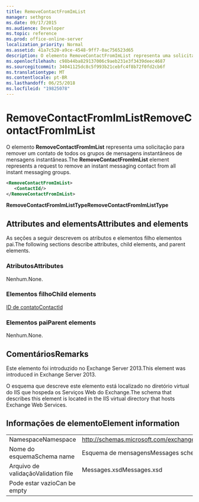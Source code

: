 ```yaml
---
title: RemoveContactFromImList
manager: sethgros
ms.date: 09/17/2015
ms.audience: Developer
ms.topic: reference
ms.prod: office-online-server
localization_priority: Normal
ms.assetid: 41a7c520-a9ce-4548-9ff7-0ac756523d65
description: O elemento RemoveContactFromImList representa uma solicitação para remover um contato de todos os grupos de mensagens instantâneos de mensagens instantâneas.
ms.openlocfilehash: c98b44ba829137006c9aeb231e3f3439deec4687
ms.sourcegitcommit: 34041125dc8c5f993b21cebfc4f8b72f0fd2cb6f
ms.translationtype: MT
ms.contentlocale: pt-BR
ms.lasthandoff: 06/25/2018
ms.locfileid: "19825078"
---
```

# <a name="removecontactfromimlist"></a><span data-ttu-id="044aa-103">RemoveContactFromImList</span><span class="sxs-lookup"><span data-stu-id="044aa-103">RemoveContactFromImList</span></span>

<span data-ttu-id="044aa-104">O elemento **RemoveContactFromImList** representa uma solicitação para remover um contato de todos os grupos de mensagens instantâneos de mensagens instantâneas.</span><span class="sxs-lookup"><span data-stu-id="044aa-104">The **RemoveContactFromImList** element represents a request to remove an instant messaging contact from all instant messaging groups.</span></span> 
  
```XML
<RemoveContactFromImList>
   <ContactId/>
</RemoveContactFromImList>
```

 <span data-ttu-id="044aa-105">**RemoveContactFromImListType**</span><span class="sxs-lookup"><span data-stu-id="044aa-105">**RemoveContactFromImListType**</span></span>
## <a name="attributes-and-elements"></a><span data-ttu-id="044aa-106">Attributes and elements</span><span class="sxs-lookup"><span data-stu-id="044aa-106">Attributes and elements</span></span>

<span data-ttu-id="044aa-107">As seções a seguir descrevem os atributos e elementos filho elementos pai.</span><span class="sxs-lookup"><span data-stu-id="044aa-107">The following sections describe attributes, child elements, and parent elements.</span></span>
  
### <a name="attributes"></a><span data-ttu-id="044aa-108">Atributos</span><span class="sxs-lookup"><span data-stu-id="044aa-108">Attributes</span></span>

<span data-ttu-id="044aa-109">Nenhum.</span><span class="sxs-lookup"><span data-stu-id="044aa-109">None.</span></span>
  
### <a name="child-elements"></a><span data-ttu-id="044aa-110">Elementos filho</span><span class="sxs-lookup"><span data-stu-id="044aa-110">Child elements</span></span>

[<span data-ttu-id="044aa-111">ID de contato</span><span class="sxs-lookup"><span data-stu-id="044aa-111">ContactId</span></span>](contactid.md)
  
### <a name="parent-elements"></a><span data-ttu-id="044aa-112">Elementos pai</span><span class="sxs-lookup"><span data-stu-id="044aa-112">Parent elements</span></span>

<span data-ttu-id="044aa-113">Nenhum.</span><span class="sxs-lookup"><span data-stu-id="044aa-113">None.</span></span>
  
## <a name="remarks"></a><span data-ttu-id="044aa-114">Comentários</span><span class="sxs-lookup"><span data-stu-id="044aa-114">Remarks</span></span>

<span data-ttu-id="044aa-115">Este elemento foi introduzido no Exchange Server 2013.</span><span class="sxs-lookup"><span data-stu-id="044aa-115">This element was introduced in Exchange Server 2013.</span></span>
  
<span data-ttu-id="044aa-116">O esquema que descreve este elemento está localizado no diretório virtual do IIS que hospeda os Serviços Web do Exchange.</span><span class="sxs-lookup"><span data-stu-id="044aa-116">The schema that describes this element is located in the IIS virtual directory that hosts Exchange Web Services.</span></span>
  
## <a name="element-information"></a><span data-ttu-id="044aa-117">Informações de elemento</span><span class="sxs-lookup"><span data-stu-id="044aa-117">Element information</span></span>

|||
|:-----|:-----|
|<span data-ttu-id="044aa-118">Namespace</span><span class="sxs-lookup"><span data-stu-id="044aa-118">Namespace</span></span>  <br/> |http://schemas.microsoft.com/exchange/services/2006/messages  <br/> |
|<span data-ttu-id="044aa-119">Nome do esquema</span><span class="sxs-lookup"><span data-stu-id="044aa-119">Schema name</span></span>  <br/> |<span data-ttu-id="044aa-120">Esquema de mensagens</span><span class="sxs-lookup"><span data-stu-id="044aa-120">Messages schema</span></span>  <br/> |
|<span data-ttu-id="044aa-121">Arquivo de validação</span><span class="sxs-lookup"><span data-stu-id="044aa-121">Validation file</span></span>  <br/> |<span data-ttu-id="044aa-122">Messages.xsd</span><span class="sxs-lookup"><span data-stu-id="044aa-122">Messages.xsd</span></span>  <br/> |
|<span data-ttu-id="044aa-123">Pode estar vazio</span><span class="sxs-lookup"><span data-stu-id="044aa-123">Can be empty</span></span>  <br/> ||
   

